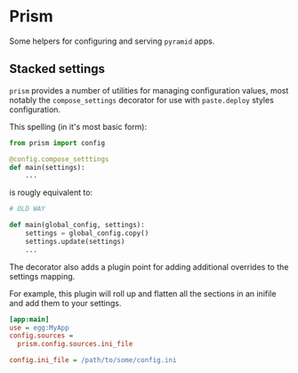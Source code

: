 Prism
=====

Some helpers for configuring and serving `pyramid` apps.


## Stacked settings

`prism` provides a number of utilities for managing configuration
values, most notably the `compose_settings` decorator for use with
`paste.deploy` styles configuration.

This spelling (in it's most basic form):

 ```python
 from prism import config

 @config.compose_setttings
 def main(settings):
     ...
 ```

is rougly equivalent to:

 ```python
 # OLD WAY

 def main(global_config, settings):
     settings = global_config.copy()
     settings.update(settings)
     ...
 ```

The decorator also adds a plugin point for adding additional overrides
to the settings mapping.

For example, this plugin will roll up and flatten all the sections in
an inifile and add them to your settings.

 ```ini
 [app:main]
 use = egg:MyApp
 config.sources =
   prism.config.sources.ini_file

 config.ini_file = /path/to/some/config.ini
 ```


